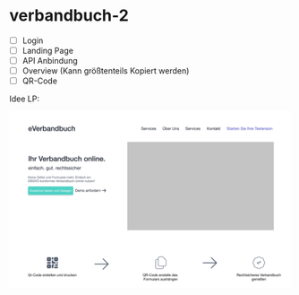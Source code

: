 # verbandbuch-2

- [ ] Login
- [ ] Landing Page
- [ ] API Anbindung
- [ ] Overview (Kann größtenteils Kopiert werden)
- [ ] QR-Code

Idee LP:

![Bild LP](./Desktop_Landing_Page.png)
